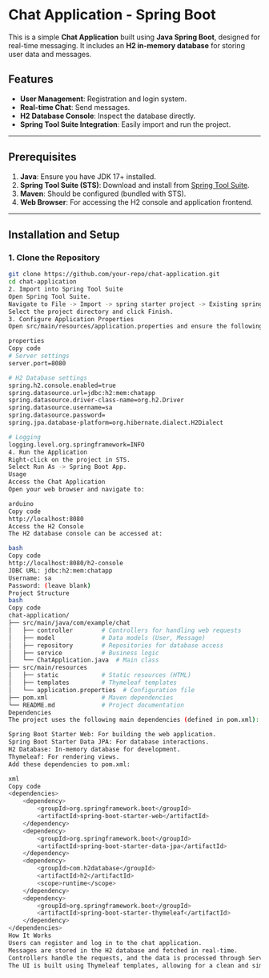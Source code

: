 # Chat Application - Spring Boot

This is a simple **Chat Application** built using **Java Spring Boot**, designed for real-time messaging. It includes an **H2 in-memory database** for storing user data and messages.

## Features

- **User Management**: Registration and login system.
- **Real-time Chat**: Send messages.
- **H2 Database Console**: Inspect the database directly.
- **Spring Tool Suite Integration**: Easily import and run the project.

---

## Prerequisites

1. **Java**: Ensure you have JDK 17+ installed.
2. **Spring Tool Suite (STS)**: Download and install from [Spring Tool Suite](https://spring.io/tools).
3. **Maven**: Should be configured (bundled with STS).
4. **Web Browser**: For accessing the H2 console and application frontend.

---

## Installation and Setup

### 1. Clone the Repository
```bash
git clone https://github.com/your-repo/chat-application.git
cd chat-application
2. Import into Spring Tool Suite
Open Spring Tool Suite.
Navigate to File -> Import -> spring starter project -> Existing spring Projects.
Select the project directory and click Finish.
3. Configure Application Properties
Open src/main/resources/application.properties and ensure the following configurations are set:

properties
Copy code
# Server settings
server.port=8080

# H2 Database settings
spring.h2.console.enabled=true
spring.datasource.url=jdbc:h2:mem:chatapp
spring.datasource.driver-class-name=org.h2.Driver
spring.datasource.username=sa
spring.datasource.password=
spring.jpa.database-platform=org.hibernate.dialect.H2Dialect

# Logging
logging.level.org.springframework=INFO
4. Run the Application
Right-click on the project in STS.
Select Run As -> Spring Boot App.
Usage
Access the Chat Application
Open your web browser and navigate to:

arduino
Copy code
http://localhost:8080
Access the H2 Console
The H2 database console can be accessed at:

bash
Copy code
http://localhost:8080/h2-console
JDBC URL: jdbc:h2:mem:chatapp
Username: sa
Password: (leave blank)
Project Structure
bash
Copy code
chat-application/
├── src/main/java/com/example/chat
│   ├── controller        # Controllers for handling web requests
│   ├── model             # Data models (User, Message)
│   ├── repository        # Repositories for database access
│   ├── service           # Business logic
│   └── ChatApplication.java  # Main class
├── src/main/resources
│   ├── static            # Static resources (HTML)
│   ├── templates         # Thymeleaf templates
│   └── application.properties  # Configuration file
├── pom.xml               # Maven dependencies
└── README.md             # Project documentation
Dependencies
The project uses the following main dependencies (defined in pom.xml):

Spring Boot Starter Web: For building the web application.
Spring Boot Starter Data JPA: For database interactions.
H2 Database: In-memory database for development.
Thymeleaf: For rendering views.
Add these dependencies to pom.xml:

xml
Copy code
<dependencies>
    <dependency>
        <groupId>org.springframework.boot</groupId>
        <artifactId>spring-boot-starter-web</artifactId>
    </dependency>
    <dependency>
        <groupId>org.springframework.boot</groupId>
        <artifactId>spring-boot-starter-data-jpa</artifactId>
    </dependency>
    <dependency>
        <groupId>com.h2database</groupId>
        <artifactId>h2</artifactId>
        <scope>runtime</scope>
    </dependency>
    <dependency>
        <groupId>org.springframework.boot</groupId>
        <artifactId>spring-boot-starter-thymeleaf</artifactId>
    </dependency>
</dependencies>
How It Works
Users can register and log in to the chat application.
Messages are stored in the H2 database and fetched in real-time.
Controllers handle the requests, and the data is processed through Services.
The UI is built using Thymeleaf templates, allowing for a clean and simple interface.

